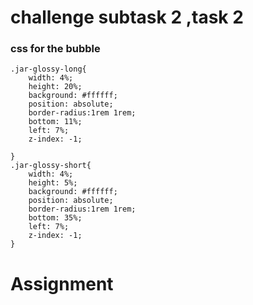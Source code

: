 # challenge subtask 2 ,task 2
### css for the bubble
```
.jar-glossy-long{
	width: 4%;
	height: 20%;
	background: #ffffff;
	position: absolute;
	border-radius:1rem 1rem;
	bottom: 11%;
	left: 7%;
	z-index: -1;
	
}
.jar-glossy-short{
	width: 4%;
	height: 5%;
	background: #ffffff;
	position: absolute;
	border-radius:1rem 1rem;
	bottom: 35%;
	left: 7%;
	z-index: -1;
}
```
# Assignment

